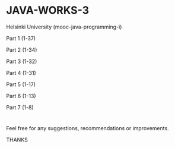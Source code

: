 # JAVA-WORKS-3

Helsinki University (mooc-java-programming-i)

Part 1 (1-37)

Part 2 (1-34)

Part 3 (1-32) 

Part 4 (1-31)

Part 5 (1-17)

Part 6 (1-13)

Part 7 (1-8)

#

Feel free for any suggestions, recommendations or improvements.

THANKS

